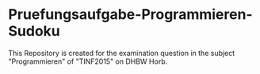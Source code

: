 # Pruefungsaufgabe-Programmieren-Sudoku
This Repository is created for the examination question in the subject "Programmieren" of "TINF2015" on DHBW Horb.
